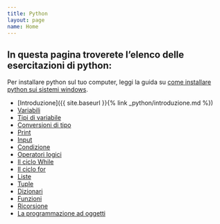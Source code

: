 ```yaml
---
title: Python
layout: page
name: Home
---
```


## In questa pagina troverete l’elenco delle esercitazioni di python:

Per installare python sul tuo computer, leggi la guida su <a href="{{site.baseurl}}/python/come-installare-python-su-windows">come installare python sui sistemi windows</a>.

* [Introduzione]({{ site.baseurl }}{% link _python/introduzione.md %})
* <a href="{{site.baseurl}}/python/variabili">Variabili</a>
* <a href="{{site.baseurl}}/python/tipi-di-variabile">Tipi di variabile</a>
* <a href="{{site.baseurl}}/python/conversioni-di-tipo">Conversioni di tipo</a>
* <a href="{{site.baseurl}}/python/print">Print</a>
* <a href="{{site.baseurl}}/python/input">Input</a>
* <a href="{{site.baseurl}}/python/la-condizione">Condizione</a>
* <a href="{{site.baseurl}}/python/operatori-logici">Operatori logici</a>
* <a href="{{site.baseurl}}/python/il-ciclo-while">Il ciclo While</a>
* <a href="{{site.baseurl}}/python/il-ciclo-for">Il ciclo for</a>
* <a href="{{site.baseurl}}/python/esercizi-sulle-liste">Liste</a>
* <a href="{{site.baseurl}}/python/esercizi-sulle-tuple">Tuple</a>
* <a href="{{site.baseurl}}/python/i-dizionari">Dizionari</a>
* <a href="{{site.baseurl}}/python/funzioni">Funzioni</a>
* <a href="{{site.baseurl}}/python/la-ricorsione">Ricorsione</a>
* <a href="{{site.baseurl}}/python/la-programmazione-ad-oggetti">La programmazione ad oggetti</a>


